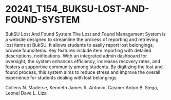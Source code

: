 # 20241_T154_BUKSU-LOST-AND-FOUND-SYSTEM
BukSU Lost And Found System
The Lost and Found Management System is a website designed to streamline the process of reporting
and retrieving lost items at BukSU. It allows students to easily report lost belongings, browse founditems.
Key features include item reporting with detailed descriptions, notifications.
With an integrated admin dashboard for oversight, the system enhances efficiency, increases recovery rates,
and fosters a supportive community among students. By digitizing the lost and found process, this system aims to reduce stress and improve the overall experience for students dealing with lost belongings.

Collens N. Maderse, 
Kenneth James R. Antonio, 
Casmer Anton B. Siega, 
Leonel Dave L. Liza
